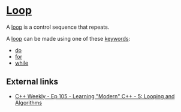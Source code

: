 # [Loop](CppLoop.md)

A [loop](CppLoop.md) is a control sequence that repeats.

A [loop](CppLoop.md) can be made using one of these [keywords](CppKeyword.md):

 * [do](CppDo.md)
 * [for](CppFor.md)
 * [while](CppWhile.md)

## External links

 * [C++ Weekly - Ep 105 - Learning "Modern" C++ - 5: Looping and Algorithms](https://youtu.be/A0-x-Djey-Q)

